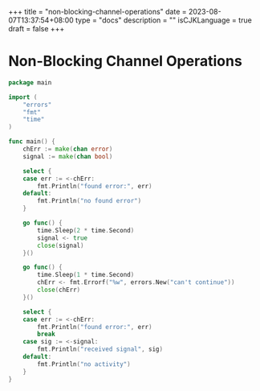 +++
title = "non-blocking-channel-operations"
date = 2023-08-07T13:37:54+08:00
type = "docs"
description = ""
isCJKLanguage = true
draft = false
+++

# Non-Blocking Channel Operations

```go
package main

import (
	"errors"
	"fmt"
	"time"
)

func main() {
	chErr := make(chan error)
	signal := make(chan bool)

	select {
	case err := <-chErr:
		fmt.Println("found error:", err)
	default:
		fmt.Println("no found error")
	}

	go func() {
		time.Sleep(2 * time.Second)
		signal <- true
		close(signal)
	}()

	go func() {
		time.Sleep(1 * time.Second)
		chErr <- fmt.Errorf("%w", errors.New("can't continue"))
		close(chErr)
	}()

	select {
	case err := <-chErr:
		fmt.Println("found error:", err)
		break
	case sig := <-signal:
		fmt.Println("received signal", sig)
	default:
		fmt.Println("no activity")
	}
}

```

